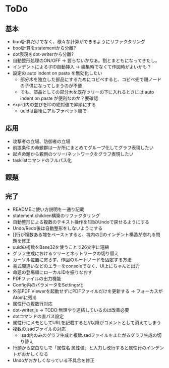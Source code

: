 # ToDo

## 基本

- bool計算だけでなく、様々な計算ができるようにリファクタリング
- bool計算をstatementから分離?
- dot表現をdot-writerから分離?
- 自動整形処理のON/OFF → 要らないかなぁ。割とまともになってきたし。
- インデントによる子ID自動挿入 → 編集時でなくて作図時がよいかも？
- 設定の auto indent on paste を無効化したい
  - 部分木を独立した部品にするためにコピペすると、コピペ先で親ノードの子供になってしまうのが不便
  - でも、部品としての部分木を既存ツリーの下に入れるときには auto indent on paste が便利なのか？要確認
- expr()内の並びをIDの絶対値で昇順にする
  - uuidは最後にアルファベット順で

## 応用

- 攻撃者の立場、防御者の立場
- 前提条件の命題群は一か所にまとめてグループ化してグラフ表現したい
- 起点命題から親側のツリー/ネットワークをグラフ表現したい
- tasklistコマンドのフルパス化

## 課題

## 完了

- READMEに使い方説明を一通り記載
- statement.children構築のリファクタリング
- 自動整形による複数のテキスト操作を1回のUndoで戻せるようにする
- Undo/Redo後は自動整形をしないようにする
- []行が複数ある塊をペーストすると、塊内の[]のインデント構造が崩れる問題を修正
- uuidの桁数をBase32を使うことで26文字に短縮
- グラフ生成におけるツリーとネットワークの切り替え
- カーソル位置に寄らず、作図のルートノードを固定する方法
- 書式間違いなどのエラーをconsoleでなく、UI上にちゃんと出力
- 命題の登場順にローカルIDを振りなおす
- PDFファイルの出力機能
- Config内のパラメータをSettings化
- 外部PDF Viewerを起動せずにPDFファイルだけを更新する → フォーカスがAtomに残る
- 属性行の複数行対応
- dot-writer.js → TODO:無理やり連結しているのは改善必要
- dotコマンドの直パス設定
- 属性行にメモとしてURLを記載すると//以降がコメントとして消えてしまう
- 複数の.sadファイルの対応
  - .sad内のみのグラフ生成と複数.sadファイルをまたがるグラフ生成の切り替え
- 行頭から空白なしで「属性名 属性値」と入力し改行すると属性行のインデントがおかしくなる
- Undoがおかしくなっている不具合を修正
